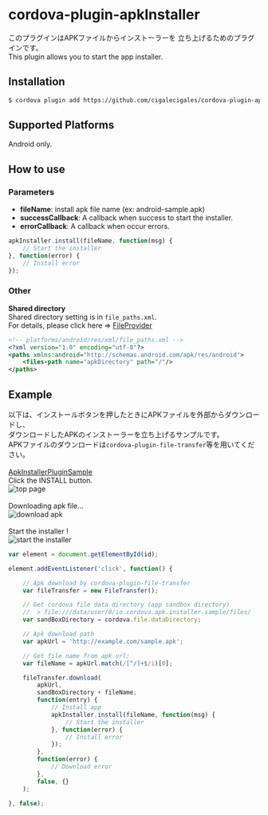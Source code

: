 # cordova-plugin-apkInstaller

このプラグインはAPKファイルからインストーラーを
立ち上げるためのプラグインです。<br>
This plugin allows you to start the app installer.<br>

## Installation

```bash
$ cordova plugin add https://github.com/cigalecigales/cordova-plugin-apkInstaller.git
```

## Supported Platforms
Android only.

## How to use
### Parameters
* **fileName**: install apk file name (ex: android-sample.apk)
* **successCallback**: A callback when success to start the installer.
* **errorCallback**: A callback when occur errors.

```js
apkInstaller.install(fileName, function(msg) {
    // Start the installer
}, function(error) {
    // Install error
});
```

### Other
**Shared directory**<br>
Shared directory setting is in `file_paths.xml`.<br>
For details, please click here => [FileProvider](https://developer.android.com/reference/android/support/v4/content/FileProvider.html)

```xml
<!-- platforms/android/res/xml/file_paths.xml -->
<?xml version="1.0" encoding="utf-8"?>
<paths xmlns:android="http://schemas.android.com/apk/res/android">
    <files-path name="apkDirectory" path="/"/>
</paths>
```

## Example
以下は、インストールボタンを押したときにAPKファイルを外部からダウンロードし、<br>
ダウンロードしたAPKのインストーラーを立ち上げるサンプルです。<br>
APKファイルのダウンロードは`cordova-plugin-file-transfer`等を用いてください。<br>
<br>
[ApkInstallerPluginSample](https://github.com/cigalecigales/ApkInstallerPluginSample)
<br>
Click the INSTALL button.<br>
![top page](https://github.com/cigalecigales/cordova-plugin-apkInstaller/wiki/images/image01.png)
<br>
<br>
Downloading apk file...<br>
![download apk](https://github.com/cigalecigales/cordova-plugin-apkInstaller/wiki/images/image02.png)
<br>
<br>
Start the installer !<br>
![start the installer](https://github.com/cigalecigales/cordova-plugin-apkInstaller/wiki/images/image03.png)

```js
var element = document.getElementById(id);

element.addEventListener('click', function() {

    // Apk download by cordova-plugin-file-transfer
    var fileTransfer = new FileTransfer();

    // Get cordova file data directory (app sandbox directory)
    //  > file:///data/user/0/io.cordova.apk.installer.sample/files/
    var sandBoxDirectory = cordova.file.dataDirectory;

    // Apk download path
    var apkUrl = 'http://example.com/sample.apk';

    // Get file name from apk url;
    var fileName = apkUrl.match(/[^/]+$/i)[0];

    fileTransfer.download(
        apkUrl,
        sandBoxDirectory + fileName,
        function(entry) {
            // Install app
            apkInstaller.install(fileName, function(msg) {
                // Start the installer
            }, function(error) {
                // Install error
            });
        },
        function(error) {
            // Download error
        },
        false, {}
    );

}, false);
```

